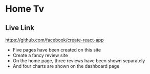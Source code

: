 # Home Tv

## Live Link
https://github.com/facebook/create-react-app

- Five pages have been created on this site
- Create a fancy review site
- On the home page, three reviews have been shown separately
- And four charts are shown on the dashboard page